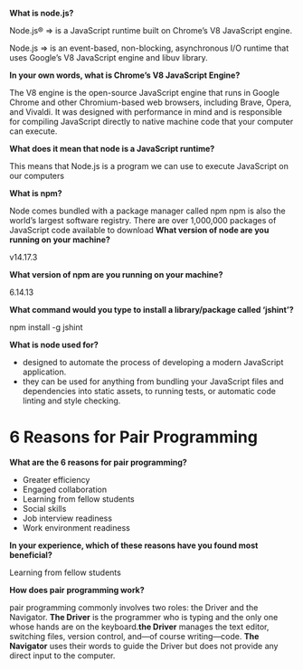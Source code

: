 **What is node.js?**

Node.js® => is a JavaScript runtime built on Chrome’s V8 JavaScript engine.

Node.js => is an event-based, non-blocking, asynchronous I/O runtime that uses Google’s V8 JavaScript engine and libuv library.

**In your own words, what is Chrome’s V8 JavaScript Engine?**

The V8 engine is the open-source JavaScript engine that runs in Google Chrome and other Chromium-based web browsers, including Brave, Opera, and Vivaldi. It was designed with performance in mind and is responsible for compiling JavaScript directly to native machine code that your computer can execute.

**What does it mean that node is a JavaScript runtime?**

This means that Node.js is a program we can use to execute JavaScript on our computers

**What is npm?**

Node comes bundled with a package manager called npm
npm is also the world’s largest software registry. There are over 1,000,000 packages of JavaScript code available to download
**What version of node are you running on your machine?**

v14.17.3

**What version of npm are you running on your machine?**

6.14.13

**What command would you type to install a library/package called ‘jshint’?**

npm install -g jshint

**What is node used for?**

* designed to automate the process of developing a modern JavaScript application.
* they can be used for anything from bundling your JavaScript files and dependencies into static assets, to running tests, or automatic code linting and style checking.

# 6 Reasons for Pair Programming

**What are the 6 reasons for pair programming?**

*  Greater efficiency
* Engaged collaboration
* Learning from fellow students
* Social skills
* Job interview readiness
* Work environment readiness

**In your experience, which of these reasons have you found most beneficial?**

Learning from fellow students

**How does pair programming work?**

 pair programming commonly involves two roles: the Driver and the Navigator. **The Driver** is the programmer who is typing and the only one whose hands are on the keyboard.**the Driver** manages the text editor, switching files, version control, and—of course writing—code. **The Navigator** uses their words to guide the Driver but does not provide any direct input to the computer. 